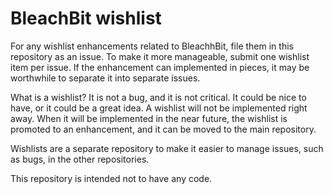 # BleachBit wishlist

For any wishlist enhancements related to BleachhBit, file them in this repository as an issue. To make it more manageable, submit one wishlist item per issue. If the enhancement can implemented in pieces, it may be worthwhile to separate it into separate issues.

What is a wishlist? It is not a bug, and it is not critical. It could be nice to have, or it could be a great idea. A wishlist will not be implemented right away. When it will be implemented in the near future, the wishlist is promoted to an enhancement, and it can be moved to the main repository.

Wishlists are a separate repository to make it easier to manage issues, such as bugs, in the other repositories.

This repository is intended not to have any code.


